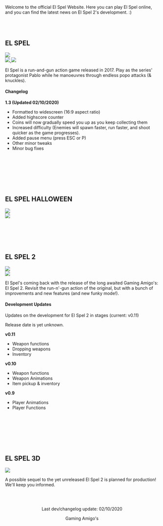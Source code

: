 Welcome to the official El Spel Website. Here you can play El Spel online, and you can find the latest news on El Spel 2's development. :)             
<br>
<br>
<br>

## EL SPEL 
<a align="center" href="https://elspel.github.io/1/">
   <img src="https://i.imgur.com/xGS947m.png">
</a>
<br>
<a align="center" href="https://elspel.github.io/1/">
   <img src="https://imgur.com/vqc9PYi.png">
</a>
<a align="center" href="https://elspel.github.io/mobile/">
   <img src="https://imgur.com/TZzlKNg.png">
</a>


El Spel is a run-and-gun action game released in 2017. Play as the series' protagonist Pablo while he manoeuvres through endless popo attacks (& knuckles).
<br>
#### Changelog
**1.3  (Updated 02/10/2020)**

- Formatted to widescreen (16:9 aspect ratio)
- Added highscore counter
- Coins will now gradually speed you up as you keep collecting them
- Increased difficulty (Enemies will spawn faster, run faster, and shoot quicker as the game progresses).
- Added pause menu (press ESC or P)
- Other minor tweaks
- Minor bug fixes

<br>
<br>
<br>
<br>
<br>
<br>

## EL SPEL HALLOWEEN
<a align="center">
   <img src="https://imgur.com/IBxbRTW.png">
</a>
<br>
<a align="center">
   <img src="https://imgur.com/oWo9pqs.png">
</a>

<br>
<br>
<br>
<br>
<br>
<br>


## EL SPEL 2
<a align="center">
   <img src="https://imgur.com/S9YdleY.png">
</a>
<br>
<a align="center">
   <img src="https://imgur.com/oWo9pqs.png">
</a>

El Spel's coming back with the release of the long awaited Gaming Amigo's: El Spel 2. Revisit the run-n'-gun action of the original, but with a bunch of improvements and new features (and new funky mode!).

#### Development Updates
Updates on the development for El Spel 2 in stages (current: v0.11)

Release date is yet unknown.

**v0.11**
- Weapon functions
- Dropping weapons
- Inventory

**v0.10**
- Weapon functions
- Weapon Animations
- Item pickup & inventory

**v0.9**
- Player Animations
- Player Functions

<br>
<br>
<br>
<br>
<br>
<br>

## EL SPEL 3D
<a align="center">
   <img src="https://imgur.com/oWo9pqs.png">
</a>

A possible sequel to the yet unreleased El Spel 2 is planned for production! We'll keep you informed.

<br>
<br>

<p align="center">
Last dev/changelog update: 02/10/2020
</p>

<p align="center">
Gaming Amigo's
</p>

